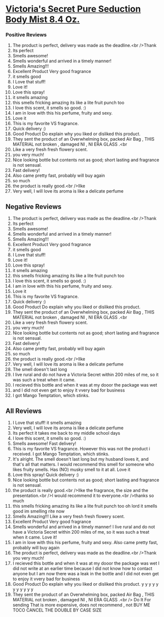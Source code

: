 # [Victoria&#x27;s Secret Pure Seduction Body Mist 8.4 Oz.](https://products.checkmycream.com/products/Victoria&#x27;s-Secret-Pure-Seduction-Body-Mist-8.4-Oz..html)

### Positive Reviews

<ol>
      <li>The product is perfect, delivery was made as the deadline.&lt;br /&gt;Thank</li>
      <li>Its perfect</li>
      <li>Smells awesome!</li>
      <li>Smells wonderful and arrived in a timely manner!</li>
      <li>Smells Amazing!!!</li>
      <li>Excellent Product Very good fragrance</li>
      <li>it smells good</li>
      <li>I Love that stuff!</li>
      <li>Love it!</li>
      <li>Love this spray!</li>
      <li>it smells amazing</li>
      <li>this smells fricking amazing its like a lite fruit punch too</li>
      <li>I love this scent, it smells so good. :)</li>
      <li>I am in love with this his perfume, fruity and sexy.</li>
      <li>Love it</li>
      <li>This is my favorite VS fragrance.</li>
      <li>Quick delivery :)</li>
      <li>Good Product Do explain why you liked or disliked this product.</li>
      <li>They sent the product of an Overwhelming box, packed Air Bag , THIS MATERIAL not broken , damaged NI , NI ERA GLASS .&lt;br</li>
      <li>Like a very fresh fresh flowery scent.</li>
      <li>you very much!</li>
      <li>Nice looking bottle but contents not as good; short lasting and fragrance is not sensual.</li>
      <li>Fast delivery!</li>
      <li>Also came pretty fast, probably will buy again</li>
      <li>so much</li>
      <li>the product is really good.&lt;br /&gt;Ilke</li>
      <li>Very well, I will love its aroma is like a delicate perfume</li>
</ol>


<h2>Negative Reviews</h2>
<ol>
<li> The product is perfect, delivery was made as the deadline.&lt;br /&gt;Thank</li>
<li> Its perfect</li>
<li> Smells awesome!</li>
<li> Smells wonderful and arrived in a timely manner!</li>
<li> Smells Amazing!!!</li>
<li> Excellent Product Very good fragrance</li>
<li> it smells good</li>
<li> I Love that stuff!</li>
<li> Love it!</li>
<li> Love this spray!</li>
<li> it smells amazing</li>
<li> this smells fricking amazing its like a lite fruit punch too</li>
<li> I love this scent, it smells so good. :)</li>
<li> I am in love with this his perfume, fruity and sexy.</li>
<li> Love it</li>
<li> This is my favorite VS fragrance.</li>
<li> Quick delivery :)</li>
<li> Good Product Do explain why you liked or disliked this product.</li>
<li> They sent the product of an Overwhelming box, packed Air Bag , THIS MATERIAL not broken , damaged NI , NI ERA GLASS .&lt;br</li>
<li> Like a very fresh fresh flowery scent.</li>
<li> you very much!</li>
<li> Nice looking bottle but contents not as good; short lasting and fragrance is not sensual.</li>
<li> Fast delivery!</li>
<li> Also came pretty fast, probably will buy again</li>
<li> so much</li>
<li> the product is really good.&lt;br /&gt;Ilke</li>
<li> Very well, I will love its aroma is like a delicate perfume</li>
<li> The smell doesn&#x27;t last long</li>
<li> I live rural and do not have a Victoria Secret within 200 miles of me, so it was such a treat when it came.</li>
<li> I recieved this bottle and when it was at my dooor the package was wet</li>
<li> and I did not even get to enjoy it vvery bad for business</li>
<li> I got Mango Temptation, which stinks.</li>
</ol>

<h2>All Reviews</h2>

<ol>
    <li> I Love that stuff! it smells amazing</li>
    <li> Very well, I will love its aroma is like a delicate perfume</li>
    <li> Its perfect it takes me back to my middle school days</li>
    <li> I love this scent, it smells so good. :)</li>
    <li> Smells awesome! Fast delivery!</li>
    <li> This is my favorite VS fragrance. However this was not the product i received. I got Mango Temptation, which stinks.</li>
    <li> It&#x27;s alright. The smell doesn&#x27;t last long but my husband loves it, and that&#x27;s all that matters. I would recommend this smell for someone who likes fruity smells. Has (NO) musky smell to it at all. Love it</li>
    <li> Love this spray! Quick delivery :)</li>
    <li> Nice looking bottle but contents not as good; short lasting and fragrance is not sensual.</li>
    <li> the product is really good.&lt;br /&gt;Ilke the fragrance, the size and the presentation.&lt;br /&gt;I would recommend it to everyone.&lt;br /&gt;thanks so much</li>
    <li> this smells fricking amazing its like a lite fruit punch too oh lord it smells good im smelling rite now</li>
    <li> Smells Amazing!!! Like a very fresh fresh flowery scent.</li>
    <li> Excellent Product Very good fragrance</li>
    <li> Smells wonderful and arrived in a timely manner! I live rural and do not have a Victoria Secret within 200 miles of me, so it was such a treat when it came. Love it!</li>
    <li> I am in love with this his perfume, fruity and sexy. Also came pretty fast, probably will buy again</li>
    <li> The product is perfect, delivery was made as the deadline.&lt;br /&gt;Thank you very much!</li>
    <li> I recieved this bottle and when it was at my dooor the package was wet I did not write at an earlier time because I did not know how to contact anyone but I am now there was a leak in the bottle and I did not even get to enjoy it vvery bad for business</li>
    <li> Good Product Do explain why you liked or disliked this product. y y y y y y y y y y y</li>
    <li> They sent the product of an Overwhelming box, packed Air Bag , THIS MATERIAL not broken , damaged NI , NI ERA GLASS .&lt;br /&gt; Do It For sending That is more expensive, does not recommend , not BUY ME TOCO CANCEL THE DOUBLE BY CASE SIZE</li>
</ol>




